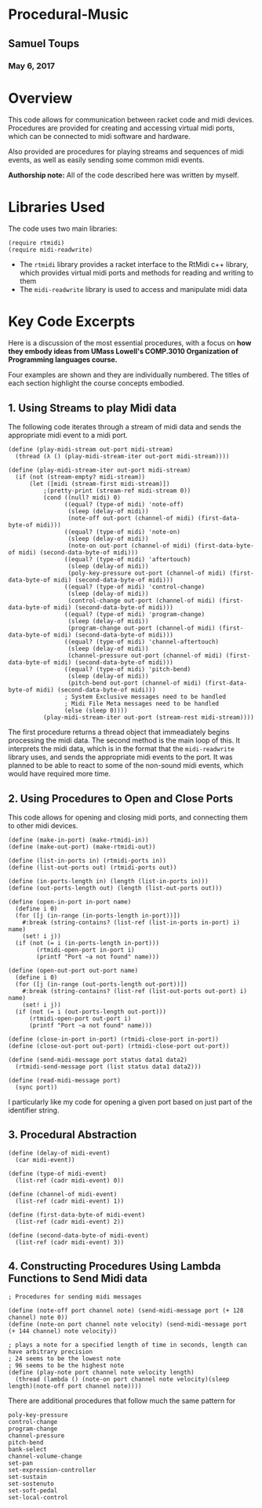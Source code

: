 # Procedural-Music

## Samuel Toups
### May 6, 2017

# Overview
This code allows for communication between racket code and midi devices. Procedures are provided for creating and accessing virtual midi ports, which can be connected to midi software and hardware.

Also provided are procedures for playing streams and sequences of midi events, as well as easily sending some common midi events.

**Authorship note:** All of the code described here was written by myself.

# Libraries Used
The code uses two main libraries:

```
(require rtmidi)
(require midi-readwrite)
```

* The ```rtmidi``` library provides a racket interface to the RtMidi c++ library, which provides virtual midi ports and methods for reading and writing to them
* The ```midi-readwrite``` library is used to access and manipulate midi data

# Key Code Excerpts

Here is a discussion of the most essential procedures, with a focus on **how they embody ideas from 
UMass Lowell's COMP.3010 Organization of Programming languages course.** 

Four examples are shown and they are individually numbered. The titles of each section highlight the course concepts embodied.

## 1. Using Streams to play Midi data

The following code iterates through a stream of midi data and sends the appropriate midi event to a midi port.

```
(define (play-midi-stream out-port midi-stream)
  (thread (λ () (play-midi-stream-iter out-port midi-stream))))

(define (play-midi-stream-iter out-port midi-stream)
  (if (not (stream-empty? midi-stream))
      (let ([midi (stream-first midi-stream)])
          ;(pretty-print (stream-ref midi-stream 0))
          (cond ((null? midi) 0)
                ((equal? (type-of midi) 'note-off)
                 (sleep (delay-of midi))
                 (note-off out-port (channel-of midi) (first-data-byte-of midi)))
                ((equal? (type-of midi) 'note-on)
                 (sleep (delay-of midi))
                 (note-on out-port (channel-of midi) (first-data-byte-of midi) (second-data-byte-of midi)))
                ((equal? (type-of midi) 'aftertouch)
                 (sleep (delay-of midi))
                 (poly-key-pressure out-port (channel-of midi) (first-data-byte-of midi) (second-data-byte-of midi)))
                ((equal? (type-of midi) 'control-change)
                 (sleep (delay-of midi))
                 (control-change out-port (channel-of midi) (first-data-byte-of midi) (second-data-byte-of midi)))
                ((equal? (type-of midi) 'program-change)
                 (sleep (delay-of midi))
                 (program-change out-port (channel-of midi) (first-data-byte-of midi) (second-data-byte-of midi)))
                ((equal? (type-of midi) 'channel-aftertouch)
                 (sleep (delay-of midi))
                 (channel-pressure out-port (channel-of midi) (first-data-byte-of midi) (second-data-byte-of midi)))
                ((equal? (type-of midi) 'pitch-bend)
                 (sleep (delay-of midi))
                 (pitch-bend out-port (channel-of midi) (first-data-byte-of midi) (second-data-byte-of midi)))
                ; System Exclusive messages need to be handled
                ; Midi File Meta messages need to be handled
                (else (sleep 0))))
          (play-midi-stream-iter out-port (stream-rest midi-stream))))
 ```
 
The first procedure returns a thread object that immeadiately begins processing the midi data. The second method is the main loop of this. It interprets the midi data, which is in the format that the ```midi-readwrite``` library uses, and sends the appropriate midi events to the port. It was planned to be able to react to some of the non-sound midi events, which would have required more time.

## 2. Using Procedures to Open and Close Ports

This code allows for opening and closing midi ports, and connecting them to other midi devices.

```
(define (make-in-port) (make-rtmidi-in))
(define (make-out-port) (make-rtmidi-out))

(define (list-in-ports in) (rtmidi-ports in))
(define (list-out-ports out) (rtmidi-ports out))

(define (in-ports-length in) (length (list-in-ports in)))
(define (out-ports-length out) (length (list-out-ports out)))

(define (open-in-port in-port name)
  (define i 0)
  (for ([j (in-range (in-ports-length in-port))])
    #:break (string-contains? (list-ref (list-in-ports in-port) i) name)
    (set! i j))
  (if (not (= i (in-ports-length in-port)))
        (rtmidi-open-port in-port i)
        (printf "Port ~a not found" name)))

(define (open-out-port out-port name)
  (define i 0)
  (for ([j (in-range (out-ports-length out-port))])
    #:break (string-contains? (list-ref (list-out-ports out-port) i) name)
    (set! i j))
  (if (not (= i (out-ports-length out-port)))
      (rtmidi-open-port out-port i)
      (printf "Port ~a not found" name)))

(define (close-in-port in-port) (rtmidi-close-port in-port))
(define (close-out-port out-port) (rtmidi-close-port out-port))

(define (send-midi-message port status data1 data2)
  (rtmidi-send-message port (list status data1 data2)))

(define (read-midi-message port)
  (sync port))
```

I particularly like my code for opening a given port based on just part of the identifier string.


## 3. Procedural Abstraction

```
(define (delay-of midi-event)
  (car midi-event))

(define (type-of midi-event)
  (list-ref (cadr midi-event) 0))

(define (channel-of midi-event)
  (list-ref (cadr midi-event) 1))

(define (first-data-byte-of midi-event)
  (list-ref (cadr midi-event) 2))

(define (second-data-byte-of midi-event)
  (list-ref (cadr midi-event) 3))
```

## 4. Constructing Procedures Using Lambda Functions to Send Midi data

```
; Procedures for sending midi messages

(define (note-off port channel note) (send-midi-message port (+ 128 channel) note 0))
(define (note-on port channel note velocity) (send-midi-message port (+ 144 channel) note velocity))

; plays a note for a specified length of time in seconds, length can have arbitrary precision
; 24 seems to be the lowest note
; 96 seems to be the highest note
(define (play-note port channel note velocity length)
  (thread (lambda () (note-on port channel note velocity)(sleep length)(note-off port channel note))))

```
There are additional procedures that follow much the same pattern for

```
poly-key-pressure
control-change
program-change
channel-pressure
pitch-bend
bank-select
channel-volume-change
set-pan
set-expression-controller
set-sustain
set-sostenuto
set-soft-pedal
set-local-control
```

